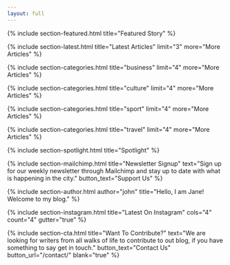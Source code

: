 ```yaml
---
layout: full
---
```


<!-- {% include section-ad.html image="welcome.png" alt="Buy Étoile Jekyll Theme" width="" url="https://themeforest.net/user/pressapps/portfolio" blank="true" %} -->


{% include section-featured.html title="Featured Story" %}


{% include section-latest.html title="Latest Articles" limit="3" more="More Articles" %}


{% include section-categories.html title="business" limit="4" more="More Articles" %}

{% include section-categories.html title="culture" limit="4" more="More Articles" %}

{% include section-categories.html title="sport" limit="4" more="More Articles" %}

{% include section-categories.html title="travel" limit="4" more="More Articles" %}


{% include section-spotlight.html title="Spotlight" %}


{% include section-mailchimp.html title="Newsletter Signup" text="Sign up for our weekly newsletter through Mailchimp and stay up to date with what is happening in the city." button_text="Support Us" %}


{% include section-author.html author="john" title="Hello, I am Jane! Welcome to my blog." %}


{% include section-instagram.html title="Latest On Instagram" cols="4" count="4" gutter="true" %}


<!-- {% include section-ad.html title="Advertisement" image="https://via.placeholder.com/800x180/f4f4f4/fff.png?text=+" url="#" blank="true" %} -->


<!-- {% include section-authors.html title="Our Contributors" %} -->


{% include section-cta.html title="Want To Contribute?" text="We are looking for writers from all walks of life to contribute to out blog, if you have something to say get in touch." button_text="Contact Us" button_url="/contact/" blank="true" %}
